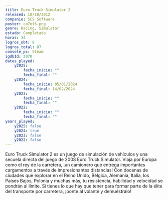 ```yaml
---
title: Euro Truck Simulator 2
released: 18/10/2012
companie: SCS Software
poster: co7et5.png
genre: Racing, Simulator
estado: Completado
horas: 34
logros_obt: 8
logros_total: 87
console_pc: Steam
igdbId: 3070
dates_played:
    y2025:
        fecha_inicio: ""
        fecha_final: ""
    y2024:
        fecha_inicio: 05/01/2024
        fecha_final: 14/02/2024
    y2023:
        fecha_inicio: ""
        fecha_final: ""
    y2022:
        fecha_inicio: ""
        fecha_final: ""
years_played:
    y2025: false
    y2024: true
    y2023: false
    y2022: false
---
```


Euro Truck Simulator 2 es un juego de simulación de vehículos y una secuela directa del juego de 2008 Euro Truck Simulator. Viaja por Europa como el rey de la carretera, ¡un camionero que entrega importantes cargamentos a través de impresionantes distancias! Con docenas de ciudades que explorar en el Reino Unido, Bélgica, Alemania, Italia, los Países Bajos, Polonia y muchas más, tu resistencia, habilidad y velocidad se pondrán al límite. Si tienes lo que hay que tener para formar parte de la élite del transporte por carretera, ¡ponte al volante y demuéstralo!